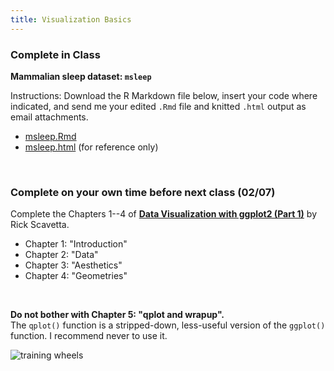 ```yaml
---
title: Visualization Basics
---
```


### Complete in Class

**Mammalian sleep dataset: `msleep`**

Instructions: Download the R Markdown file below, insert your code where indicated, and send me your edited `.Rmd` file and knitted `.html` output as email attachments.

- [<i class="fab fa-markdown fa-sm"></i> msleep.Rmd](/livecode/viz-basics/msleep.Rmd)
- [<i class="fas fa-code fa-sm"></i> msleep.html](/livecode/viz-basics/msleep.html) (for reference only)

<br>

### Complete on your own time before next class (02/07)

Complete the Chapters 1--4 of **[Data Visualization with ggplot2 (Part 1)](https://www.datacamp.com/courses/data-visualization-with-ggplot2-1)** by Rick Scavetta.

- Chapter 1: "Introduction"
- Chapter 2: "Data"
- Chapter 3: "Aesthetics"
- Chapter 4: "Geometries"

<br>

**Do not bother with Chapter 5: "qplot and wrapup".**  
The `qplot()` function is a stripped-down, less-useful version of the `ggplot()` function. I recommend never to use it. 

![training wheels](/img/Training-Wheels-Work.jpg)
